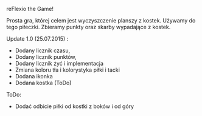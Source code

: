 reFlexio the Game!

Prosta gra, której celem jest wyczyszczenie planszy z kostek. Używamy do tego
piłeczki. Zbieramy punkty oraz skarby wypadające z kostek.


Update 1.0 (25.07.2015) :
  - Dodany licznik czasu,
  - Dodany licznik punktów,
  - Dodany licznik żyć i implementacja
  - Zmiana koloru tła i kolorystyka piłki i tacki
  - Dodana ikonka
  - Dodana kostka (ToDo)


ToDo:
 - Dodać odbicie piłki od kostki z boków i od góry
